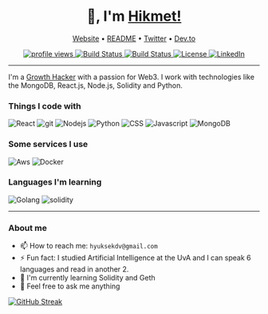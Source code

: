 <h1 align="center">👋, I'm <a href="https://github.com/hkyksk">Hikmet!</a></h1>

<p align="center">
    <a href="#">Website</a> •
    <a href="https://github.com/hkyksk/hkyksk">README</a> •
    <a href="https://twitter.com/hkyksk">Twitter</a> •
    <a href="https://dev.to/hkyksk">Dev.to</a>
</p>

<div align="center">
    <a href="#">
        <img src="https://gpvc.arturio.dev/hkyksk" alt="profile views">
    </a>
    <a href="#">
        <img src="https://img.shields.io/badge/build-passing-brightgreen.svg?style=flat-square" alt="Build Status">
    </a>
    <a href="https://github.com/hkyksk/hkyksk/graphs/contributors">
        <img src="https://img.shields.io/badge/contributors-1-orange.svg?style=flat-square" alt="Build Status" />
    </a>
    <a href="https://choosealicense.com/licenses/mit">
        <img src="https://img.shields.io/badge/license-MIT-blue.svg?style=flat-square" alt="License" />
    </a>
    <a href="https://www.linkedin.com/in/hiko/">
        <img src="https://img.shields.io/badge/-LinkedIn-black.svg?style=flat-square&logo=linkedin&colorB=555" alt="LinkedIn" />
    </a>
</div>

---

I'm a [Growth Hacker](https://www.linkedin.com/in/hiko/) with a passion for Web3. I work with technologies like the MongoDB, React.js, Node.js, Solidity and Python.

<h3>Things I code with</h3>
<div>
  <img alt="React" src="https://img.shields.io/badge/-React-45b8d8?style=flat-square&logo=react&logoColor=white" />
  <img alt="git" src="https://img.shields.io/badge/-Git-F05032?style=flat-square&logo=git&logoColor=white" />
  <img alt="Nodejs" src="https://img.shields.io/badge/-Nodejs-43853d?style=flat-square&logo=Node.js&logoColor=white" />
  <img alt="Python" src="https://img.shields.io/badge/-Python-f1c40f?style=flat-square&logo=Python" />
  <img alt="CSS" src="https://img.shields.io/badge/-CSS-2980b9?style=flat-square&logo=css3&logoColor=white" />
  <img alt="Javascript" src="https://img.shields.io/badge/-Javascript-34495e?style=flat-square&logo=javascript" />
  <img alt="MongoDB" src="https://img.shields.io/badge/MongoDB-4EA94B?style=flat-square&logo=mongodb&logoColor=white" />
</div>

<h3>Some services I use</h3>
<div>
    <img alt="Aws" src="https://img.shields.io/badge/-AWS-ff9900?style=flat-square&logo=amazon&logoColor=white" />
    <img alt="Docker" src="https://img.shields.io/badge/-Docker-3498db?style=flat-square&logo=docker&logoColor=white" />
    
</div>

<h3>Languages I'm learning</h3>
<div>
     <img alt="Golang" src="https://img.shields.io/badge/Go-%2300ADD8.svg?style=flat-square&logo=go&logoColor=white" />
     <img alt="solidity" src="https://img.shields.io/badge/Solidity-%23363636.svg?style=flat-square&logo=solidity&logoColor=white" />
</div>

---

<h3>About me</h3>

- 📫 How to reach me: `hyuksekdv@gmail.com`
- ⚡ Fun fact: I studied Artificial Intelligence at the UvA and I can speak 6 languages and read in another 2. 
- 🌱 I'm currently learning Solidity and Geth
- 💬 Feel free to ask me anything

[![GitHub Streak](https://github-readme-streak-stats.herokuapp.com?user=hkyksk&theme=monokai&date_format=M%20j%5B%2C%20Y%5D)](https://git.io/streak-stats)


